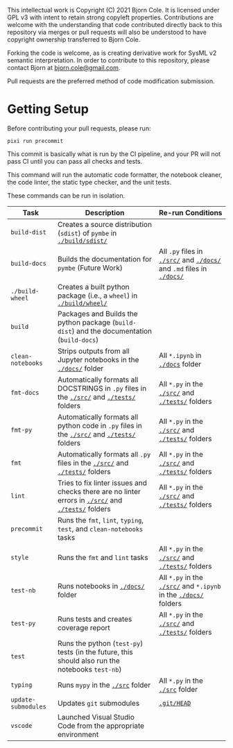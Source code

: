 This intellectual work is Copyright (C) 2021 Bjorn Cole. It is licensed under GPL v3 with intent to retain strong copyleft properties. Contributions are welcome with the understanding that code contributed directly back to this repository via merges or pull requests will also be understood to have copyright ownership transferred to Bjorn Cole.

Forking the code is welcome, as is creating derivative work for SysML v2 semantic interpretation. In order to contribute to this repository, please contact Bjorn at bjorn.cole@gmail.com.

Pull requests are the preferred method of code modification submission.

# Getting Setup

Before contributing your pull requests, please run:

    pixi run precommit

This commit is basically what is run by the CI pipeline, and your PR will not pass CI until you can pass all checks and tests.

This command will run the automatic code formatter, the notebook cleaner, the code linter, the static type checker, and the unit tests.

These commands can be run in isolation.

| __Task__ | __Description__ | __Re-run Conditions__ |
|---|---|---|
| `build-dist` | Creates a source distribution (`sdist`) of `pymbe` in [`./build/sdist/`](./build/sdist) |
| `build-docs` | Builds the documentation for `pymbe` (Future Work) | All `.py` files in [`./src/`](./src) and [`./docs/`](./docs) and `.md` files in [`./docs/`](./docs) |
| `./build-wheel` | Creates a built python package (i.e., a `wheel`) in [`./build/wheel/`](./build/wheel) | 
| `build` | Packages and Builds the python package (`build-dist`) and the documentation (`build-docs`) |
| `clean-notebooks` | Strips outputs from all Jupyter notebooks in the [`./docs/`](./docs) folder | All `*.ipynb` in [`./docs`](./docs)  folder
| `fmt-docs` | Automatically formats all DOCSTRINGS in `.py` files in the [`./src/`](./src) and [`./tests/`](./tests) folders | All `*.py` in the [`./src/`](./src) and [`./tests/`](./tests) folders
| `fmt-py` | Automatically formats all python code in `.py` files in the [`./src/`](./src) and [`./tests/`](./tests) folders | All `*.py` in the [`./src/`](./src) and [`./tests/`](./tests) folders
| `fmt` | Automatically formats all `.py` files in the [`./src/`](./src) and [`./tests/`](./tests) folders | All `*.py` in the [`./src/`](./src) and [`./tests/`](./tests) folders
| `lint` | Tries to fix linter issues and checks there are no linter errors in [`./src/`](./src) and [`./tests/`](./tests) folders | All `*.py` in the [`./src/`](./src) and [`./tests/`](./tests) folders
| `precommit` | Runs the `fmt`, `lint`, `typing`, `test`, and `clean-notebooks` tasks
| `style` | Runs the `fmt` and `lint` tasks | All `*.py` in the [`./src/`](./src/) and [`./tests/`](./tests/) folders
| `test-nb` | Runs notebooks in [`./docs/`](./docs) folder | All `*.py` in the [`./src/`](./src/) and `*.ipynb` in the [`./docs/`](./docs/) folders
| `test-py` | Runs tests and creates coverage report | All `*.py` in the [`./src/`](./src/) and [`./tests/`](./tests/) folders
| `test` | Runs the python (`test-py`) tests (in the future, this should also run the notebooks `test-nb`) |
| `typing` | Runs `mypy` in the [`./src`](./src/) folder | All `*.py` in the [`./src`](./src/) folder
| `update-submodules` | Updates `git` submodules | [`.git/HEAD`](.git/HEAD)
| `vscode` | Launched Visual Studio Code from the appropriate environment
